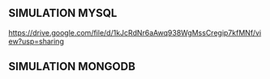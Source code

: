 ## SIMULATION MYSQL

https://drive.google.com/file/d/1kJcRdNr6aAwq938WgMssCregip7kfMNf/view?usp=sharing

## SIMULATION MONGODB
